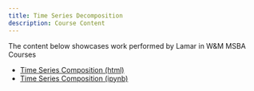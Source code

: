 ```yaml
---
title: Time Series Decomposition
description: Course Content
---
```


The content below showcases work performed by Lamar in W&M MSBA Courses
- [Time Series Composition (html)](TimeSeriesDecomposition.html)
- [Time Series Composition (ipynb)](TimeSeriesDecomposition.ipynb)
